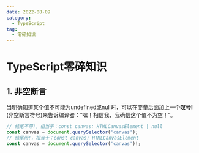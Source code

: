 ```yaml
---
date: 2022-08-09
category:
  - TypeScript
tag:
  - 零碎知识
---
```


# TypeScript零碎知识

## 1. 非空断言

当明确知道某个值不可能为undefined或null时，可以在变量后面加上一个**叹号!**(非空断言符号)来告诉编译器：“嘿！相信我，我确信这个值不为空！”。

```ts
// 结尾不带!，相当于：const canvas: HTMLCanvasElement | null
const canvas = document.querySelector('canvas');
// 结尾带!，相当于：const canvas: HTMLCanvasElement
const canvas = document.querySelector('canvas')!;
```
